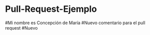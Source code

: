 # Pull-Request-Ejemplo

#Mi nombre es Concepción de María
#Nuevo comentario para el pull request
#Nuevo
